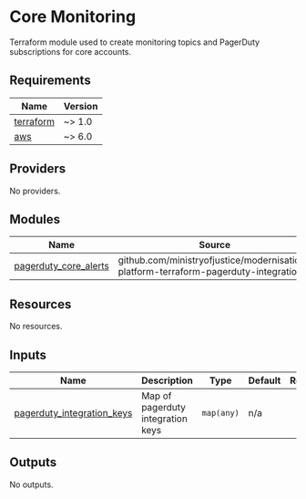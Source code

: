 # Core Monitoring

Terraform module used to create monitoring topics and PagerDuty subscriptions for core accounts.

<!-- BEGIN_TF_DOCS -->

## Requirements

| Name                                                                     | Version |
| ------------------------------------------------------------------------ | ------- |
| <a name="requirement_terraform"></a> [terraform](#requirement_terraform) | ~> 1.0  |
| <a name="requirement_aws"></a> [aws](#requirement_aws)                   | ~> 6.0  |

## Providers

No providers.

## Modules

| Name                                                                                               | Source                                                                              | Version                                  |
| -------------------------------------------------------------------------------------------------- | ----------------------------------------------------------------------------------- | ---------------------------------------- |
| <a name="module_pagerduty_core_alerts"></a> [pagerduty_core_alerts](#module_pagerduty_core_alerts) | github.com/ministryofjustice/modernisation-platform-terraform-pagerduty-integration | 0179859e6fafc567843cd55c0b05d325d5012dc4 |

## Resources

No resources.

## Inputs

| Name                                                                                                            | Description                       | Type       | Default | Required |
| --------------------------------------------------------------------------------------------------------------- | --------------------------------- | ---------- | ------- | :------: |
| <a name="input_pagerduty_integration_keys"></a> [pagerduty_integration_keys](#input_pagerduty_integration_keys) | Map of pagerduty integration keys | `map(any)` | n/a     |   yes    |

## Outputs

No outputs.

<!-- END_TF_DOCS -->
